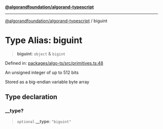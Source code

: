 [**@algorandfoundation/algorand-typescript**](../README.md)

***

[@algorandfoundation/algorand-typescript](../README.md) / biguint

# Type Alias: biguint

> **biguint**: `object` & `bigint`

Defined in: [packages/algo-ts/src/primitives.ts:48](https://github.com/algorandfoundation/puya-ts/blob/14c9827d80da81ff08b4923e997ba22be04aa0db/packages/algo-ts/src/primitives.ts#L48)

An unsigned integer of up to 512 bits

Stored as a big-endian variable byte array

## Type declaration

### \_\_type?

> `optional` **\_\_type**: `"biguint"`
